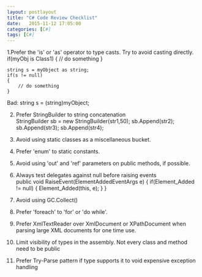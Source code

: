 ```yaml
---
layout: postlayout
title: "C# Code Review Checklist"
date:   2015-11-12 17:05:00 
categories: [C#]
tags: [C#]
---
```


1.Prefer the 'is' or 'as' operator to type casts. Try to avoid casting directly.  
	if(myObj is Class1)
	{
		// do something
	}

	string s = myObject as string;
	if(s != null)
	{
		// do something
	}
	
Bad: string s = (string)myObject;  

2. Prefer StringBuilder to string concatenation  
	StringBuilder sb = new StringBuilder(str1,50);
	sb.Append(str2);
	sb.Append(str3);
	sb.Append(str4);

3. Avoid using static classes as a miscellaneous bucket.  
4. Prefer 'enum' to static constants.   
5. Avoid using 'out' and 'ref' parameters on public methods, if possible.  
6. Always test delegates against null before raising events  
	public void RaiseEvent(ElementAddedEventArgs e)
	{
		if(Element_Added != null)
		{
			Element_Added(this, e);
		}
	}
7. Avoid using GC.Collect()  
8. Prefer 'foreach' to 'for' or 'do while'.  
9. Prefer XmlTextReader over XmlDocument or XPathDocument when parsing large XML documents for one time use.
10. Limit visibility of types in the assembly. Not every class and method need to be public
11. Prefer Try-Parse pattern if type supports it to void expensive exception handling